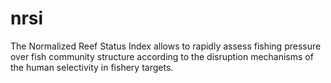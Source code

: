 # nrsi
The Normalized Reef Status Index allows to rapidly assess fishing pressure over fish community structure according to the disruption mechanisms of the human selectivity in fishery targets. 
